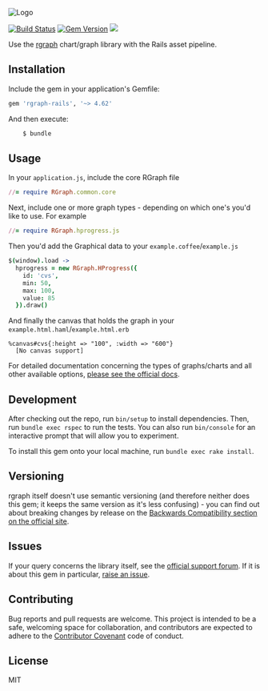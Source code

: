 ![Logo](http://dsgriffin.github.io/images/logos/rgraph-rails.png)

[![Build Status](https://travis-ci.org/dsgriffin/rgraph-rails.svg?branch=master)](https://travis-ci.org/dsgriffin/rgraph-rails)
[![Gem Version](https://badge.fury.io/rb/rgraph-rails.svg)](https://badge.fury.io/rb/rgraph-rails)
![](https://img.shields.io/badge/rgraph-4.62-red.svg)

Use the [rgraph](http://www.rgraph.net/) chart/graph library with the Rails asset pipeline.

## Installation

Include the gem in your application's Gemfile:

```ruby
gem 'rgraph-rails', '~> 4.62'
```

And then execute:

```ruby
    $ bundle
```

## Usage

In your `application.js`, include the core RGraph file

```ruby
//= require RGraph.common.core
```

Next, include one or more graph types - depending on which one's you'd like to use. For example

```ruby
//= require RGraph.hprogress.js
```

Then you'd add the Graphical data to your `example.coffee`/`example.js`

```coffeescript
$(window).load ->
  hprogress = new RGraph.HProgress({
    id: 'cvs',
    min: 50,
    max: 100,
    value: 85
  }).draw()
```

And finally the canvas that holds the graph in your `example.html.haml`/`example.html.erb`

```haml
%canvas#cvs{:height => "100", :width => "600"}
  [No canvas support]
```

For detailed documentation concerning the types of graphs/charts and all other available options, [please see the official docs](http://www.rgraph.net/docs/charts-index.html).


## Development

After checking out the repo, run `bin/setup` to install dependencies. Then, run `bundle exec rspec` to run the tests. You can also run `bin/console` for an interactive prompt that will allow you to experiment.

To install this gem onto your local machine, run `bundle exec rake install`.

## Versioning

rgraph itself doesn't use semantic versioning (and therefore neither does this gem; it keeps the same version as it's less confusing) -  you can find out about breaking changes by release on the [Backwards Compatibility section on the official site](http://www.rgraph.net/docs/backwards-compatibility.html).

## Issues

If your query concerns the library itself, see the [official support forum](http://www.rgraph.net/support). If it is about this gem in particular, [raise an issue](https://github.com/dsgriffin/rgraph-rails/issues).

## Contributing

Bug reports and pull requests are welcome. This project is intended to be a safe, welcoming space for collaboration, and contributors are expected to adhere to the [Contributor Covenant](https://github.com/dsgriffin/rgraph-rails/blob/master/CODE_OF_CONDUCT.md) code of conduct.

## License

MIT

